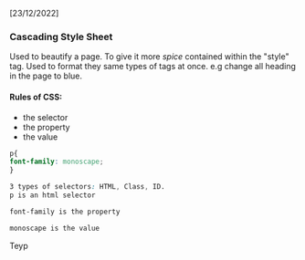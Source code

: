 [23/12/2022]

### Cascading Style Sheet
Used to beautify a page. To give it more *spice* 
contained within the "style" tag. Used to format they same types of tags at once. e.g change all heading in the page to blue. 


#### Rules of CSS:
- the selector
- the property 
- the value

```css
p{
font-family: monoscape;
}

3 types of selectors: HTML, Class, ID. 
p is an html selector

font-family is the property

monoscape is the value
```
Teyp
